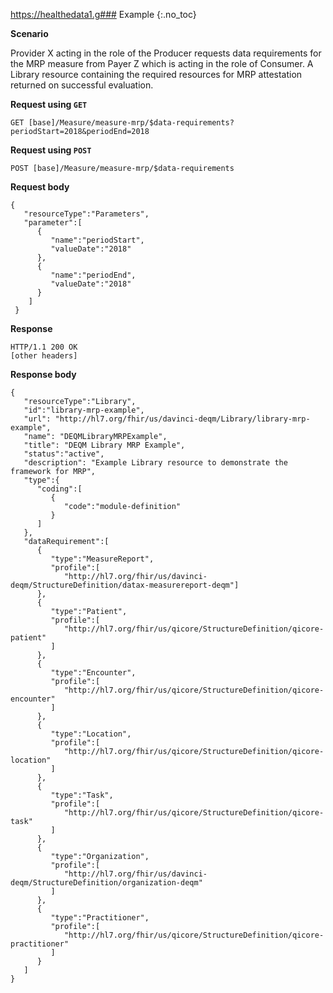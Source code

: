 https://healthedata1.g### Example
{:.no_toc}

**Scenario**

Provider X acting in the role of the Producer requests data requirements for the MRP measure from Payer Z which is acting in the role of Consumer.  A Library resource containing the required resources for MRP attestation returned on successful evaluation.

**Request using `GET`**

`GET [base]/Measure/measure-mrp/$data-requirements?periodStart=2018&periodEnd=2018`

**Request using `POST`**

`POST [base]/Measure/measure-mrp/$data-requirements`

**Request body**

~~~
{
   "resourceType":"Parameters",
   "parameter":[
      {
         "name":"periodStart",
         "valueDate":"2018"
      },
      {
         "name":"periodEnd",
         "valueDate":"2018"
      }
    ]
 }
~~~

**Response**

~~~
HTTP/1.1 200 OK
[other headers]
~~~

**Response body**

~~~
{
   "resourceType":"Library",
   "id":"library-mrp-example",
   "url": "http://hl7.org/fhir/us/davinci-deqm/Library/library-mrp-example",
   "name": "DEQMLibraryMRPExample",
   "title": "DEQM Library MRP Example",
   "status":"active",
   "description": "Example Library resource to demonstrate the framework for MRP",
   "type":{
      "coding":[
         {
            "code":"module-definition"
         }
      ]
   },
   "dataRequirement":[
      {
         "type":"MeasureReport",
         "profile":[
            "http://hl7.org/fhir/us/davinci-deqm/StructureDefinition/datax-measurereport-deqm"]
      },
      {
         "type":"Patient",
         "profile":[
            "http://hl7.org/fhir/us/qicore/StructureDefinition/qicore-patient"
         ]
      },
      {
         "type":"Encounter",
         "profile":[
            "http://hl7.org/fhir/us/qicore/StructureDefinition/qicore-encounter"
         ]
      },
      {
         "type":"Location",
         "profile":[
            "http://hl7.org/fhir/us/qicore/StructureDefinition/qicore-location"
         ]
      },
      {
         "type":"Task",
         "profile":[
            "http://hl7.org/fhir/us/qicore/StructureDefinition/qicore-task"
         ]
      },
      {
         "type":"Organization",
         "profile":[
            "http://hl7.org/fhir/us/davinci-deqm/StructureDefinition/organization-deqm"
         ]
      },
      {
         "type":"Practitioner",
         "profile":[
            "http://hl7.org/fhir/us/qicore/StructureDefinition/qicore-practitioner"
         ]
      }
   ]
}
~~~

